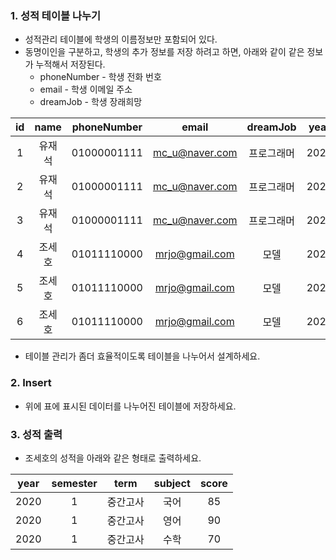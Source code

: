 ### 1. 성적 테이블 나누기

* 성적관리 테이블에 학생의 이름정보만 포함되어 있다. 
* 동명이인을 구분하고, 학생의 추가 정보를 저장 하려고 하면, 아래와 같이 같은 정보가 누적해서 저장된다. 
    * phoneNumber - 학생 전화 번호 
    * email - 학생 이메일 주소 
    * dreamJob - 학생 장래희망

| id | name | phoneNumber | email | dreamJob | year | semester | term | subject | score |
|:---:|:---:|:---:|:---:|:---:|:---:|:---:|:---:|:---:|:---:|
|1| 유재석 | 01000001111 | mc_u@naver.com | 프로그래머 | 2020 | 1 | 중간고사 | 국어 | 80 |
|2| 유재석 | 01000001111 | mc_u@naver.com | 프로그래머 | 2020 | 1 | 중간고사 | 영어 | 95 |
|3| 유재석 | 01000001111 | mc_u@naver.com | 프로그래머 | 2020 | 1 | 중간고사 | 수학 | 90 |
|4| 조세호 | 01011110000 | mrjo@gmail.com | 모델 | 2020 | 1 | 중간고사 | 국어 | 85 |
|5| 조세호 | 01011110000 | mrjo@gmail.com | 모델 | 2020 | 1 | 중간고사 | 영어 | 90 |
|6| 조세호 | 01011110000 | mrjo@gmail.com | 모델 | 2020 | 1 | 중간고사 | 수학 | 70 |

* 테이블 관리가 좀더 효율적이도록 테이블을 나누어서 설계하세요. 


### 2. Insert 

* 위에 표에 표시된 데이터를 나누어진 테이블에 저장하세요. 


### 3. 성적 출력

* 조세호의 성적을 아래와 같은 형태로 출력하세요.

|  year | semester | term | subject | score |
|:---:|:---:|:---:|:---:|:---:|
| 2020 | 1 | 중간고사 | 국어 | 85 |
| 2020 | 1 | 중간고사 | 영어 | 90 |
| 2020 | 1 | 중간고사 | 수학 | 70 |
